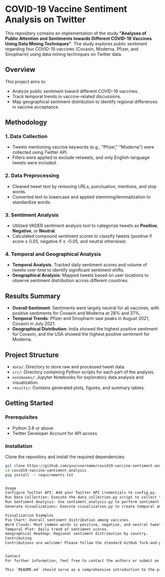 # COVID-19 Vaccine Sentiment Analysis on Twitter

This repository contains an implementation of the study **"Analyses of Public Attention and Sentiments towards Different COVID-19 Vaccines Using Data Mining Techniques"**. The study explores public sentiment regarding four COVID-19 vaccines (Covaxin, Moderna, Pfizer, and Sinopharm) using data mining techniques on Twitter data.

## Overview

This project aims to:
- Analyze public sentiment toward different COVID-19 vaccines.
- Track temporal trends in vaccine-related discussions.
- Map geographical sentiment distribution to identify regional differences in vaccine acceptance.

## Methodology

### 1. Data Collection
   - Tweets mentioning vaccine keywords (e.g., "Pfizer," "Moderna") were collected using Twitter API.
   - Filters were applied to exclude retweets, and only English-language tweets were included.

### 2. Data Preprocessing
   - Cleaned tweet text by removing URLs, punctuation, mentions, and stop words.
   - Converted text to lowercase and applied stemming/lemmatization to standardize words.

### 3. Sentiment Analysis
   - Utilized VADER sentiment analysis tool to categorize tweets as **Positive**, **Negative**, or **Neutral**.
   - Calculated compound sentiment scores to classify tweets (positive if score ≥ 0.05, negative if ≤ -0.05, and neutral otherwise).

### 4. Temporal and Geographical Analysis
   - **Temporal Analysis**: Tracked daily sentiment scores and volume of tweets over time to identify significant sentiment shifts.
   - **Geographical Analysis**: Mapped tweets based on user locations to observe sentiment distribution across different countries.

## Results Summary

- **Overall Sentiment**: Sentiments were largely neutral for all vaccines, with positive sentiments for Covaxin and Moderna at 28% and 37%.
- **Temporal Trends**: Pfizer and Sinopharm saw peaks in August 2021, Covaxin in July 2021.
- **Geographical Distribution**: India showed the highest positive sentiment for Covaxin, and the USA showed the highest positive sentiment for Moderna.

## Project Structure

- `data/`: Directory to store raw and processed tweet data.
- `src/`: Directory containing Python scripts for each part of the analysis.
- `notebooks/`: Jupyter Notebooks for exploratory data analysis and visualization.
- `results/`: Contains generated plots, figures, and summary tables.

## Getting Started

### Prerequisites
- Python 3.8 or above
- Twitter Developer Account for API access

### Installation

Clone the repository and install the required dependencies:

```bash
git clone https://github.com/yourusername/covid19-vaccine-sentiment-analysis.git
cd covid19-vaccine-sentiment-analysis
pip install -r requirements.txt


Usage
Configure Twitter API: Add your Twitter API credentials to config.py.
Run Data Collection: Execute the data_collection.py script to collect tweets based on vaccine-related keywords.
Run Sentiment Analysis: Use sentiment_analysis.py to perform sentiment classification on collected tweets.
Generate Visualizations: Execute visualization.py to create temporal and geographical sentiment visualizations.

Visualization Examples
Pie Chart: Overall sentiment distribution among vaccines.
Word Clouds: Most common words in positive, negative, and neutral tweets for each vaccine.
Temporal Plot: Daily trend of sentiment scores.
Geographical Heatmap: Regional sentiment distribution by country.
Contributing
Contributions are welcome! Please follow the standard GitHub fork-and-pull request workflow.


Contact
For further information, feel free to contact the authors or submit an issue on GitHub.

This `README.md` should serve as a comprehensive introduction to the project, guiding users through setup, usage, and key project features. Let me know if you need additional sections or modifications!
